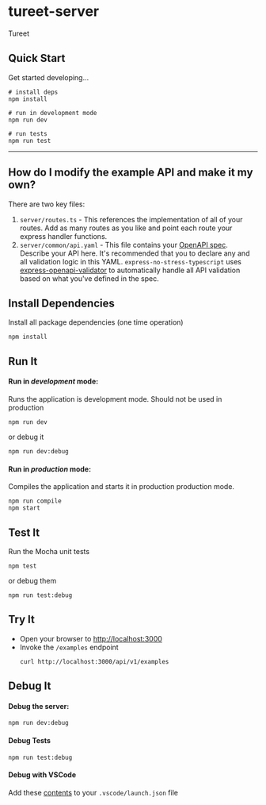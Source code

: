 # tureet-server

Tureet

## Quick Start

Get started developing...

```shell
# install deps
npm install

# run in development mode
npm run dev

# run tests
npm run test
```

---

## How do I modify the example API and make it my own?

There are two key files:
1. `server/routes.ts` - This references the implementation of all of your routes. Add as many routes as you like and point each route your express handler functions.
2. `server/common/api.yaml` - This file contains your [OpenAPI spec](https://swagger.io/specification/). Describe your API here. It's recommended that you to declare any and all validation logic in this YAML. `express-no-stress-typescript`  uses [express-openapi-validator](https://github.com/cdimascio/express-openapi-validator) to automatically handle all API validation based on what you've defined in the spec.

## Install Dependencies

Install all package dependencies (one time operation)

```shell
npm install
```

## Run It
#### Run in *development* mode:
Runs the application is development mode. Should not be used in production

```shell
npm run dev
```

or debug it

```shell
npm run dev:debug
```

#### Run in *production* mode:

Compiles the application and starts it in production production mode.

```shell
npm run compile
npm start
```

## Test It

Run the Mocha unit tests

```shell
npm test
```

or debug them

```shell
npm run test:debug
```

## Try It
* Open your browser to [http://localhost:3000](http://localhost:3000)
* Invoke the `/examples` endpoint 
  ```shell
  curl http://localhost:3000/api/v1/examples
  ```


## Debug It

#### Debug the server:

```
npm run dev:debug
```

#### Debug Tests

```
npm run test:debug
```

#### Debug with VSCode

Add these [contents](https://github.com/cdimascio/generator-express-no-stress/blob/next/assets/.vscode/launch.json) to your `.vscode/launch.json` file
